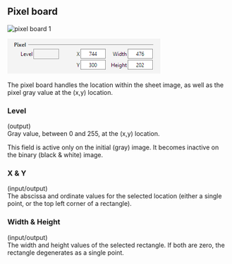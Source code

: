 ## Pixel board

![pixel board 1](/assets/pixel_board.png)

![pixel board 2](../assets/pixel_board.png)

The pixel board handles the location within the sheet image, as well as the pixel
gray value at the (x,y) location.

### Level
(output)  
Gray value, between 0 and 255, at the (x,y) location.

This field is active only on the initial (gray) image.
It becomes inactive on the binary (black & white) image.

### X & Y
(input/output)  
The abscissa and ordinate values for the selected location
(either a single point, or the top left corner of a rectangle).

### Width & Height
(input/output)  
The width and height values of the selected rectangle.
If both are zero, the rectangle degenerates as a single point.
